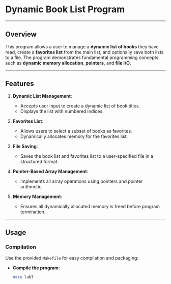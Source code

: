 # Dynamic Book List Program

---

## Overview

This program allows a user to manage a **dynamic list of books** they have read, create a **favorites list** from the main list, and optionally save both lists to a file. The program demonstrates fundamental programming concepts such as **dynamic memory allocation**, **pointers**, and **file I/O**. 

---

## Features

1. **Dynamic List Management**:
   - Accepts user input to create a dynamic list of book titles.
   - Displays the list with numbered indices.

2. **Favorites List**:
   - Allows users to select a subset of books as favorites.
   - Dynamically allocates memory for the favorites list.

3. **File Saving**:
   - Saves the book list and favorites list to a user-specified file in a structured format.

4. **Pointer-Based Array Management**:
   - Implements all array operations using pointers and pointer arithmetic.

5. **Memory Management**:
   - Ensures all dynamically allocated memory is freed before program termination.

---

## Usage

### Compilation

Use the provided `Makefile` for easy compilation and packaging:

- **Compile the program**:
  ```bash
  make lab3
